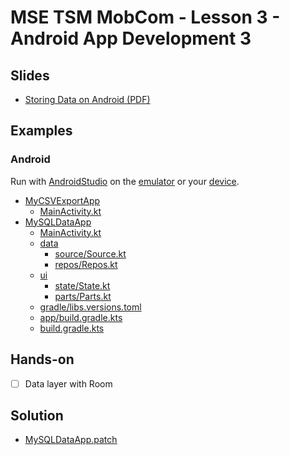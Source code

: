 # MSE TSM MobCom - Lesson 3 - Android App Development 3
## Slides
* [Storing Data on Android (PDF)](http://www.tamberg.org/mse/2025/hs/TSM_MobCom_StoringDataOnAndroid.pdf)

## Examples
### Android
Run with [AndroidStudio](https://developer.android.com/studio) on the [emulator](https://developer.android.com/codelabs/basic-android-kotlin-compose-emulator) or your [device](https://developer.android.com/codelabs/basic-android-kotlin-compose-connect-device).

* [MyCSVExportApp](Android/MyCSVExportApp)
    * [MainActivity.kt](Android/MyCSVExportApp/app/src/main/java/com/example/mycsvexportapp/MainActivity.kt)
* [MySQLDataApp](Android/MySQLDataApp)
    * [MainActivity.kt](Android/MySQLDataApp/app/src/main/java/com/example/mysqldataapp/MainActivity.kt)
    * [data](Android/MySQLDataApp/app/src/main/java/com/example/mysqldataapp/data)
        * [source/Source.kt](Android/MySQLDataApp/app/src/main/java/com/example/mysqldataapp/data/source/Source.kt)
        * [repos/Repos.kt](Android/MySQLDataApp/app/src/main/java/com/example/mysqldataapp/data/repos/Repos.kt)
    * [ui](Android/MySQLDataApp/app/src/main/java/com/example/mysqldataapp/ui)
        * [state/State.kt](Android/MySQLDataApp/app/src/main/java/com/example/mysqldataapp/ui/state/State.kt)
        * [parts/Parts.kt](Android/MySQLDataApp/app/src/main/java/com/example/mysqldataapp/ui/parts/Parts.kt)
    * [gradle/libs.versions.toml](Android/MySQLDataApp/gradle/libs.versions.toml)
    * [app/build.gradle.kts](Android/MySQLDataApp/app/build.gradle.kts) 
    * [build.gradle.kts](Android/MySQLDataApp/build.gradle.kts) 
    
## Hands-on
* [ ] Data layer with Room

## Solution
* [MySQLDataApp.patch](Android/MySQLDataApp.patch)
